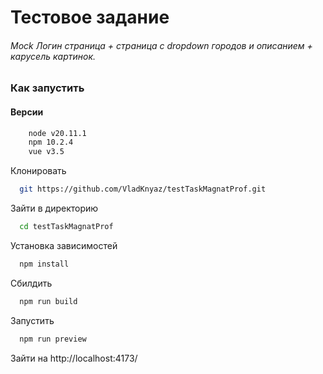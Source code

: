 # Тестовое задание
###### Mock Логин страница + страница с dropdown городов и описанием + карусель картинок.   
### Как запустить

#### Версии
```bash
    node v20.11.1
    npm 10.2.4
    vue v3.5
```

Клонировать

```bash
  git https://github.com/VladKnyaz/testTaskMagnatProf.git
```
Зайти в директорию

```bash
  cd testTaskMagnatProf
```

Установка зависимостей
```bash
  npm install
```

Сбилдить

```bash
  npm run build
```

Запустить

```bash
  npm run preview
```

Зайти на http://localhost:4173/
